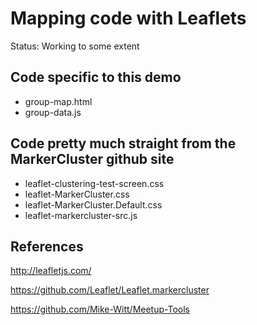 # Mapping code with Leaflets

Status: Working to some extent

## Code specific to this demo

* group-map.html
* group-data.js

## Code pretty much straight from the MarkerCluster github site

* leaflet-clustering-test-screen.css
* leaflet-MarkerCluster.css
* leaflet-MarkerCluster.Default.css
* leaflet-markercluster-src.js

## References

http://leafletjs.com/

https://github.com/Leaflet/Leaflet.markercluster

https://github.com/Mike-Witt/Meetup-Tools

